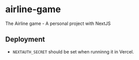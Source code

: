 # airline-game

The Airline game - A personal project with NextJS

## Deployment

- ```NEXTAUTH_SECRET``` should be set when runninng it in Vercel.
